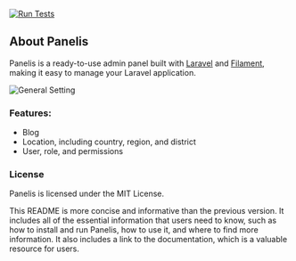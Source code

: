 [![Run Tests](https://github.com/yugo412/run-schedules/actions/workflows/laravel.yml/badge.svg)](https://github.com/yugo412/run-schedules/actions/workflows/laravel.yml)

## About Panelis

Panelis is a ready-to-use admin panel built with [Laravel](https://laravel.com) and [Filament](https://filamentphp.com), making it easy to manage your Laravel application.

![General Setting](https://res.cloudinary.com/bentang-nusantara/image/upload/v1717988251/rztab4nmtpjqixx5rwic.png)

### Features:
- Blog
- Location, including country, region, and district
- User, role, and permissions

### License

Panelis is licensed under the MIT License.

This README is more concise and informative than the previous version. It includes all of the essential information that users need to know, such as how to install and run Panelis, how to use it, and where to find more information. It also includes a link to the documentation, which is a valuable resource for users.
